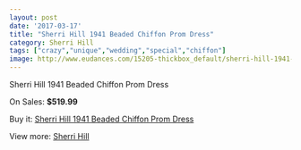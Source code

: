 ```yaml
---
layout: post
date: '2017-03-17'
title: "Sherri Hill 1941 Beaded Chiffon Prom Dress"
category: Sherri Hill
tags: ["crazy","unique","wedding","special","chiffon"]
image: http://www.eudances.com/15205-thickbox_default/sherri-hill-1941-beaded-chiffon-prom-dress.jpg
---
```

Sherri Hill 1941 Beaded Chiffon Prom Dress

On Sales: **$519.99**
<a href="https://www.eudances.com/en/sherri-hill/4504-sherri-hill-1941-beaded-chiffon-prom-dress.html"><amp-img layout="responsive" width="600" height="600" src="//www.eudances.com/15205-thickbox_default/sherri-hill-1941-beaded-chiffon-prom-dress.jpg" alt="Sherri Hill 1941 Beaded Chiffon Prom Dress 0" /></a>
<a href="https://www.eudances.com/en/sherri-hill/4504-sherri-hill-1941-beaded-chiffon-prom-dress.html"><amp-img layout="responsive" width="600" height="600" src="//www.eudances.com/15207-thickbox_default/sherri-hill-1941-beaded-chiffon-prom-dress.jpg" alt="Sherri Hill 1941 Beaded Chiffon Prom Dress 1" /></a>
<a href="https://www.eudances.com/en/sherri-hill/4504-sherri-hill-1941-beaded-chiffon-prom-dress.html"><amp-img layout="responsive" width="600" height="600" src="//www.eudances.com/15206-thickbox_default/sherri-hill-1941-beaded-chiffon-prom-dress.jpg" alt="Sherri Hill 1941 Beaded Chiffon Prom Dress 2" /></a>

Buy it: [Sherri Hill 1941 Beaded Chiffon Prom Dress](https://www.eudances.com/en/sherri-hill/4504-sherri-hill-1941-beaded-chiffon-prom-dress.html "Sherri Hill 1941 Beaded Chiffon Prom Dress")

View more: [Sherri Hill](https://www.eudances.com/en/80-Sherri-Hill "Sherri Hill")